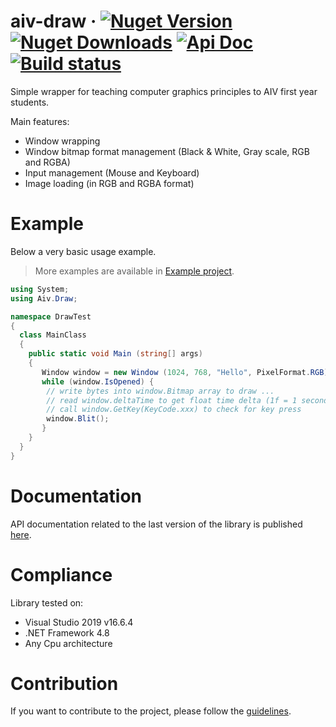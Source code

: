 # aiv-draw &middot; [![Nuget Version](https://img.shields.io/nuget/v/Aiv.Draw?color=blue)](https://www.nuget.org/packages/Aiv.Draw) [![Nuget Downloads](https://img.shields.io/nuget/dt/Aiv.Draw?color=yellow)](https://www.nuget.org/packages/Aiv.Draw) [![Api Doc](https://img.shields.io/badge/api--doc-read-blue)](http://aiv01.github.io/aiv-draw/) [![Build status](https://github.com/aiv01/aiv-draw/actions/workflows/ci_action.yml/badge.svg?branch=master)](https://github.com/aiv01/aiv-draw/actions/workflows/ci_action.yml)


Simple wrapper for teaching computer graphics principles to AIV first year students.

Main features:
* Window wrapping
* Window bitmap format management (Black & White, Gray scale, RGB and RGBA)
* Input management (Mouse and Keyboard)
* Image loading (in RGB and RGBA format)

# Example
Below a very basic usage example.

> More examples are available in [Example project](./Example).

```csharp
using System;
using Aiv.Draw;

namespace DrawTest
{
  class MainClass
  {
    public static void Main (string[] args)
    {
       Window window = new Window (1024, 768, "Hello", PixelFormat.RGB);
       while (window.IsOpened) {
        // write bytes into window.Bitmap array to draw ...
        // read window.deltaTime to get float time delta (1f = 1 second)
        // call window.GetKey(KeyCode.xxx) to check for key press
        window.Blit();
       }
    }
  }
}
```

# Documentation
API documentation related to the last version of the library is published [here](http://aiv01.github.io/aiv-draw/).

# Compliance
Library tested on:
* Visual Studio 2019 v16.6.4
* .NET Framework 4.8
* Any Cpu architecture

# Contribution
If you want to contribute to the project, please follow the [guidelines](CONTRIBUTING.md).
